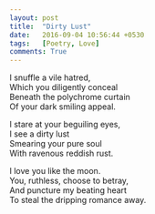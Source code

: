 ```yaml
---
layout: post
title:  "Dirty Lust"
date:   2016-09-04 10:56:44 +0530
tags:   [Poetry, Love]
comments: True
---
```

   
I snuffle a vile hatred,   
Which you diligently conceal   
Beneath the polychrome curtain   
Of your dark smiling appeal.   
   
I stare at your beguiling eyes,   
I see a dirty lust   
Smearing your pure soul   
With ravenous reddish rust.   
   
I love you like the moon.   
You, ruthless, choose to betray,   
And puncture my beating heart   
To steal the dripping romance away.   
   

